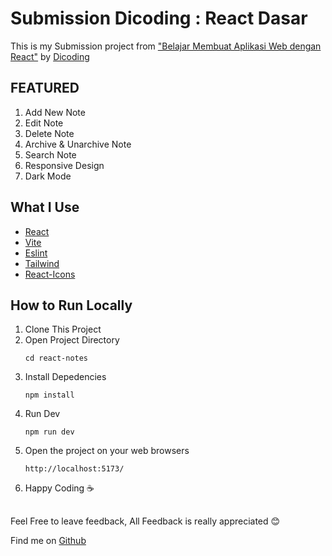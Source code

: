 # Submission Dicoding : React Dasar

This is my Submission project from ["Belajar Membuat Aplikasi Web dengan React"](https://www.dicoding.com/academies/403/) by [Dicoding](https://www.dicoding.com/) 

## FEATURED
1. Add New Note
2. Edit Note
3. Delete Note
4. Archive & Unarchive Note
5. Search Note
6. Responsive Design
7. Dark Mode

## What I Use
  - [React](https://react.dev/)
  - [Vite](https://vitejs.dev/)
  - [Eslint](https://eslint.org/)
  - [Tailwind](https://tailwindcss.com/)
  - [React-Icons](https://react-icons.github.io/react-icons/)
     
## How to Run Locally

1. Clone This Project
2. Open Project Directory
   ```
   cd react-notes
   ```
3. Install Depedencies
   ```
   npm install
   ```
4. Run Dev
   ```
   npm run dev
   ```
5. Open the project on your web browsers
   ```
   http://localhost:5173/
   ```
6. Happy Coding ☕

## 
Feel Free to leave feedback, All Feedback is really appreciated 😊

Find me on [Github](https://github.com/msuryaditriputraR/)